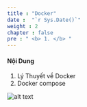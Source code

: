 ```yaml
---
title : "Docker"
date :  "`r Sys.Date()`" 
weight : 2
chapter : false
pre : " <b> 1. </b> "
---
```



#### Nội Dung

1. Lý Thuyết về Docker
2. Docker compose

![alt text](/github_Chi/images/1.1/image-001.png)
